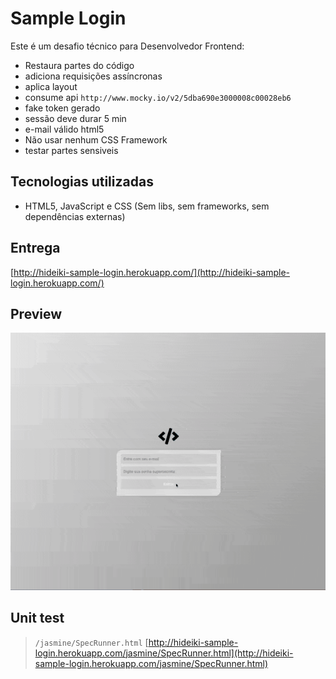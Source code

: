 # Sample Login

Este é um desafio técnico para Desenvolvedor Frontend:

- Restaura partes do código
- adiciona requisições assíncronas
- aplica layout
- consume api `http://www.mocky.io/v2/5dba690e3000008c00028eb6`
- fake token gerado
- sessão deve durar 5 min
- e-mail válido html5
- Não usar nenhum CSS Framework
- testar partes sensiveis

## Tecnologias utilizadas

- HTML5, JavaScript e CSS (Sem libs, sem frameworks, sem dependências externas)

## Entrega

[http://hideiki-sample-login.herokuapp.com/](http://hideiki-sample-login.herokuapp.com/)

## Preview

![](doc/preview.gif)

## Unit test
> `/jasmine/SpecRunner.html`
[http://hideiki-sample-login.herokuapp.com/jasmine/SpecRunner.html](http://hideiki-sample-login.herokuapp.com/jasmine/SpecRunner.html)
